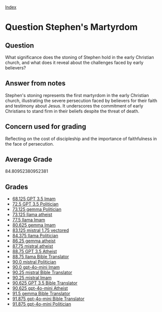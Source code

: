 
[Index](../../index.md)
# Question Stephen's Martyrdom
## Question
What significance does the stoning of Stephen hold in the early Christian church, and what does it reveal about the challenges faced by early believers?

## Answer from notes
Stephen's stoning represents the first martyrdom in the early Christian church, illustrating the severe persecution faced by believers for their faith and testimony about Jesus. It underscores the commitment of early Christians to stand firm in their beliefs despite the threat of death.

## Concern used for grading
Reflecting on the cost of discipleship and the importance of faithfulness in the face of persecution.

## Average Grade
84.80952380952381

## Grades
 * [68.125 GPT 3.5 Imam](../answers/GPT_3.5_Imam/Stephen_s_Martyrdom.md)
 * [72.5 GPT 3.5 Politician](../answers/GPT_3.5_Politician/Stephen_s_Martyrdom.md)
 * [73.125 gemma Politician](../answers/gemma_Politician/Stephen_s_Martyrdom.md)
 * [73.125 llama atheist](../answers/llama_atheist/Stephen_s_Martyrdom.md)
 * [77.5 llama Imam](../answers/llama_Imam/Stephen_s_Martyrdom.md)
 * [80.625 gemma Imam](../answers/gemma_Imam/Stephen_s_Martyrdom.md)
 * [83.125 mistral 1.75 vectored](../answers/mistral_1.75_vectored/Stephen_s_Martyrdom.md)
 * [84.375 llama Politician](../answers/llama_Politician/Stephen_s_Martyrdom.md)
 * [86.25 gemma atheist](../answers/gemma_atheist/Stephen_s_Martyrdom.md)
 * [87.75 mistral atheist](../answers/mistral_atheist/Stephen_s_Martyrdom.md)
 * [88.75 GPT 3.5 Atheist](../answers/GPT_3.5_Atheist/Stephen_s_Martyrdom.md)
 * [88.75 llama Bible Translator](../answers/llama_Bible_Translator/Stephen_s_Martyrdom.md)
 * [90.0 mistral Politician](../answers/mistral_Politician/Stephen_s_Martyrdom.md)
 * [90.0 gpt-4o-mini Imam](../answers/gpt-4o-mini_Imam/Stephen_s_Martyrdom.md)
 * [90.25 mistral Bible Translator](../answers/mistral_Bible_Translator/Stephen_s_Martyrdom.md)
 * [90.25 mistral Imam](../answers/mistral_Imam/Stephen_s_Martyrdom.md)
 * [90.625 GPT 3.5 Bible Translator](../answers/GPT_3.5_Bible_Translator/Stephen_s_Martyrdom.md)
 * [90.625 gpt-4o-mini Atheist](../answers/gpt-4o-mini_Atheist/Stephen_s_Martyrdom.md)
 * [91.5 gemma Bible Translator](../answers/gemma_Bible_Translator/Stephen_s_Martyrdom.md)
 * [91.875 gpt-4o-mini Bible Translator](../answers/gpt-4o-mini_Bible_Translator/Stephen_s_Martyrdom.md)
 * [91.875 gpt-4o-mini Politician](../answers/gpt-4o-mini_Politician/Stephen_s_Martyrdom.md)
